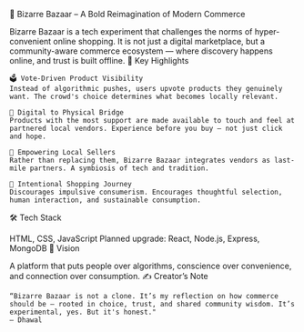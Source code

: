 🛒 Bizarre Bazaar – A Bold Reimagination of Modern Commerce

Bizarre Bazaar is a tech experiment that challenges the norms of hyper-convenient online shopping. It is not just a digital marketplace, but a community-aware commerce ecosystem — where discovery happens online, and trust is built offline.
🌟 Key Highlights

    🗳️ Vote-Driven Product Visibility
    Instead of algorithmic pushes, users upvote products they genuinely want. The crowd's choice determines what becomes locally relevant.

    🧩 Digital to Physical Bridge
    Products with the most support are made available to touch and feel at partnered local vendors. Experience before you buy — not just click and hope.

    🤝 Empowering Local Sellers
    Rather than replacing them, Bizarre Bazaar integrates vendors as last-mile partners. A symbiosis of tech and tradition.

    🧠 Intentional Shopping Journey
    Discourages impulsive consumerism. Encourages thoughtful selection, human interaction, and sustainable consumption.

🛠️ Tech Stack

HTML, CSS, JavaScript
Planned upgrade: React, Node.js, Express, MongoDB
🚀 Vision

A platform that puts people over algorithms, conscience over convenience, and connection over consumption.
✍️ Creator’s Note

    “Bizarre Bazaar is not a clone. It’s my reflection on how commerce should be — rooted in choice, trust, and shared community wisdom. It’s experimental, yes. But it's honest."
    — Dhawal 
